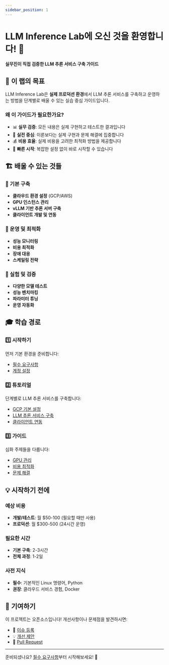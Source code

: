 ```yaml
---
sidebar_position: 1
---
```


# LLM Inference Lab에 오신 것을 환영합니다! 🧪

**실무진이 직접 검증한 LLM 추론 서비스 구축 가이드**

## 🎯 이 랩의 목표

LLM Inference Lab은 **실제 프로덕션 환경**에서 LLM 추론 서비스를 구축하고 운영하는 방법을 단계별로 배울 수 있는 실습 중심 가이드입니다.

### 왜 이 가이드가 필요한가요?

- 📊 **실무 검증**: 모든 내용은 실제 구현하고 테스트한 결과입니다
- 🔧 **실전 중심**: 이론보다는 실제 구현과 문제 해결에 집중합니다
- 💰 **비용 효율**: 실제 비용을 고려한 최적화 방법을 제공합니다
- 🚀 **빠른 시작**: 복잡한 설정 없이 바로 시작할 수 있습니다

## 🏗️ 배울 수 있는 것들

### 🚀 기본 구축
- **클라우드 환경 설정** (GCP/AWS)
- **GPU 인스턴스 관리**
- **vLLM 기반 추론 서버 구축**
- **클라이언트 개발 및 연동**

### 🔧 운영 및 최적화
- **성능 모니터링**
- **비용 최적화**
- **장애 대응**
- **스케일링 전략**

### 🧪 실험 및 검증
- **다양한 모델 테스트**
- **성능 벤치마킹**
- **파라미터 튜닝**
- **운영 자동화**

## 🎓 학습 경로

### 1️⃣ 시작하기
먼저 기본 환경을 준비합니다:
- [필수 요구사항](getting-started/prerequisites.md)
- [계정 설정](getting-started/account-setup.md)

### 2️⃣ 튜토리얼
단계별로 LLM 추론 서비스를 구축합니다:
- [GCP 기본 설정](tutorials/gcp-basic-setup.md)
- [LLM 추론 서비스 구축](tutorials/llm-inference-setup.md)
- [클라이언트 연동](tutorials/client-integration.md)

### 3️⃣ 가이드
심화 주제들을 다룹니다:
- [GPU 관리](guides/gpu-management.md)
- [비용 최적화](guides/cost-optimization.md)
- [문제 해결](guides/troubleshooting.md)

## 💡 시작하기 전에

### 예상 비용
- **개발/테스트**: 월 $50-100 (필요할 때만 사용)
- **프로덕션**: 월 $300-500 (24시간 운영)

### 필요한 시간
- **기본 구축**: 2-3시간
- **전체 과정**: 1-2일

### 사전 지식
- **필수**: 기본적인 Linux 명령어, Python
- **권장**: 클라우드 서비스 경험, Docker

## 🤝 기여하기

이 프로젝트는 오픈소스입니다! 개선사항이나 문제점을 발견하시면:

- 🐛 [이슈 등록](https://github.com/hunhoon21/llm-inference-lab/issues)
- 💡 [개선 제안](https://github.com/hunhoon21/llm-inference-lab/discussions)
- 🔧 [Pull Request](https://github.com/hunhoon21/llm-inference-lab/pulls)

---

준비되셨나요? [필수 요구사항](getting-started/prerequisites.md)부터 시작해보세요! 🚀
